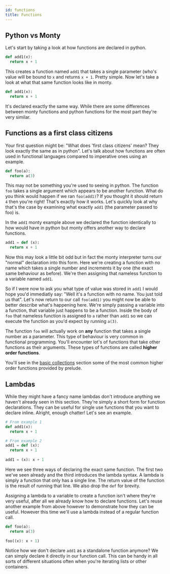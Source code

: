 ```yaml
---
id: functions
title: Functions
---
```


## Python vs Monty

Let's start by taking a look at how functions are declared in python.

```python
def add1(x):
  return x + 1
```

This creates a function named `add1` that takes a single parameter (who's value
will be bound to `x` and returns `x + 1`. Pretty simple. Now let's take a look at what 
that same function looks like in monty.

```python
def add1(x):
  return x + 1
```

It's declared exactly the same way. While there are some differences between monty functions
and python functions for the most part they're very similar.

## Functions as a first class citizens

Your first question might be: "What does 'first class citizens' mean? They look exactly the 
same as in python". Let's talk about how functions are often used in functional languages 
compared to imperative ones using an example.

```python
def foo(a):
  return a(3)
```

This may not be something you're used to seeing in python. The function `foo` takes a single 
argument which appears to be another function. What do you think would happen if we ran `foo(add1)`? 
If you thought it should return `4` then you're right! That's exactly how it works. Let's quickly
look at why that's the case by examining what exactly `add1` (the parameter passed to foo) is.

In the `add1` monty example above we declared the function identically to how would have in python
but monty offers another way to declare functions.

```python
add1 = def (x):
  return x + 1
```

Now this may look a little bit odd but in fact the monty interpreter turns our "normal" declaration
into this form. Here we're creating a function with no name which takes a single number and increments 
it by one (the exact same behaviour as before). We're then assigning that nameless function to a 
variable named `add1`.

So if I were now to ask you what type of value was stored in `add1` I would hope you'd immediatly say:
"Well it's a function with no name. You just told us that". Let's now return to our call `foo(add1)`
you might now be able to better describe what's happening here. We're simply passing a variable into
a function, that variable just happens to be a function. Inside the body of `foo` that nameless function
is assigned to `a` rather than `add1` so we can execute the function as you'd expect by running `a(3)`.

The function `foo` will actually work on **any** function that takes a single number as a parameter.
This type of behaviour is very common in functional programming. You'll encounter lot's of functions
that take other functions as their arguments. These types of functions are called **higher order functions**.

You'll see in the [basic collections](./basic-collections.md) section some of the most common higher
order functions provided by prelude.

## Lambdas

While they might have a fancy name lambdas don't introduce anything we haven't already seen in this
section. They're simply a short form for function declarations. They can be useful for single
use functions that you want to declare inline. Alright, enough chatter! Let's see an example.

```python
# From example 1
def add1(x):
  return x + 1

# From example 2
add1 = def (x):
  return x + 1
  
add1 = (x): x + 1
```

Here we see three ways of declaring the exact same function. The first two we've seen already and
the third introduces the lambda syntax. A lambda is simply a function that only has a single line.
The return value of the function is the result of running that line. We also drop the `def` for brevity.

Assigning a lambda to a variable to create a function isn't where they're very useful, after all
we already know how to declare functions. Let's reuse another example from above however to demonstrate
how they can be useful. However this time we'll use a lambda instead of a regular function call.

```python
def foo(a):
  return a(3)
  
foo((x): x + 1)
```

Notice how we don't declare `add1` as a standalone function anymore? We can simply declare it
directly in our function call. This can be handy in all sorts of different situations often when
you're iterating lists or other containers.
